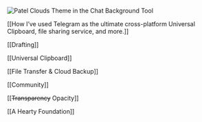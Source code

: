 ![Patel Clouds Theme in the Chat Background Tool](https://i.snap.as/9Bxz27ZX.png)

[[How I’ve used Telegram as the ultimate cross-platform Universal Clipboard, file sharing service, and more.]]

[[Drafting]]

[[Universal Clipboard]]

[[File Transfer & Cloud Backup]]

[[Community]]

[[~~Transparency~~ Opacity]]

[[A Hearty Foundation]] 